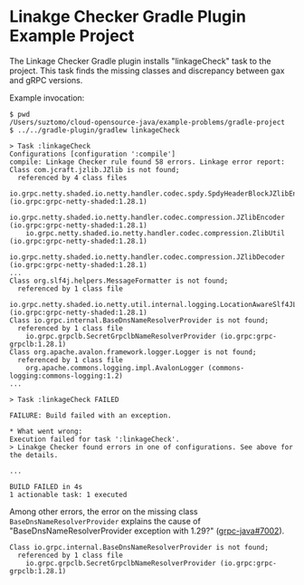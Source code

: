 # Linakge Checker Gradle Plugin Example Project

The Linkage Checker Gradle plugin installs "linkageCheck" task to the project.
This task finds the missing classes and discrepancy between gax and gRPC versions.

Example invocation:

```
$ pwd
/Users/suztomo/cloud-opensource-java/example-problems/gradle-project
$ ../../gradle-plugin/gradlew linkageCheck

> Task :linkageCheck
Configurations [configuration ':compile']
compile: Linkage Checker rule found 58 errors. Linkage error report:
Class com.jcraft.jzlib.JZlib is not found;
  referenced by 4 class files
    io.grpc.netty.shaded.io.netty.handler.codec.spdy.SpdyHeaderBlockJZlibEncoder (io.grpc:grpc-netty-shaded:1.28.1)
    io.grpc.netty.shaded.io.netty.handler.codec.compression.JZlibEncoder (io.grpc:grpc-netty-shaded:1.28.1)
    io.grpc.netty.shaded.io.netty.handler.codec.compression.ZlibUtil (io.grpc:grpc-netty-shaded:1.28.1)
    io.grpc.netty.shaded.io.netty.handler.codec.compression.JZlibDecoder (io.grpc:grpc-netty-shaded:1.28.1)
...
Class org.slf4j.helpers.MessageFormatter is not found;
  referenced by 1 class file
    io.grpc.netty.shaded.io.netty.util.internal.logging.LocationAwareSlf4JLogger (io.grpc:grpc-netty-shaded:1.28.1)
Class io.grpc.internal.BaseDnsNameResolverProvider is not found;
  referenced by 1 class file
    io.grpc.grpclb.SecretGrpclbNameResolverProvider (io.grpc:grpc-grpclb:1.28.1)
Class org.apache.avalon.framework.logger.Logger is not found;
  referenced by 1 class file
    org.apache.commons.logging.impl.AvalonLogger (commons-logging:commons-logging:1.2)
...

> Task :linkageCheck FAILED

FAILURE: Build failed with an exception.

* What went wrong:
Execution failed for task ':linkageCheck'.
> Linakge Checker found errors in one of configurations. See above for the details.

...

BUILD FAILED in 4s
1 actionable task: 1 executed
```

Among other errors, the error on the missing class `BaseDnsNameResolverProvider` explains
the cause of "BaseDnsNameResolverProvider exception with 1.29?" ([grpc-java#7002](
https://github.com/grpc/grpc-java/issues/7002)).

```
Class io.grpc.internal.BaseDnsNameResolverProvider is not found;
  referenced by 1 class file
    io.grpc.grpclb.SecretGrpclbNameResolverProvider (io.grpc:grpc-grpclb:1.28.1)
```
